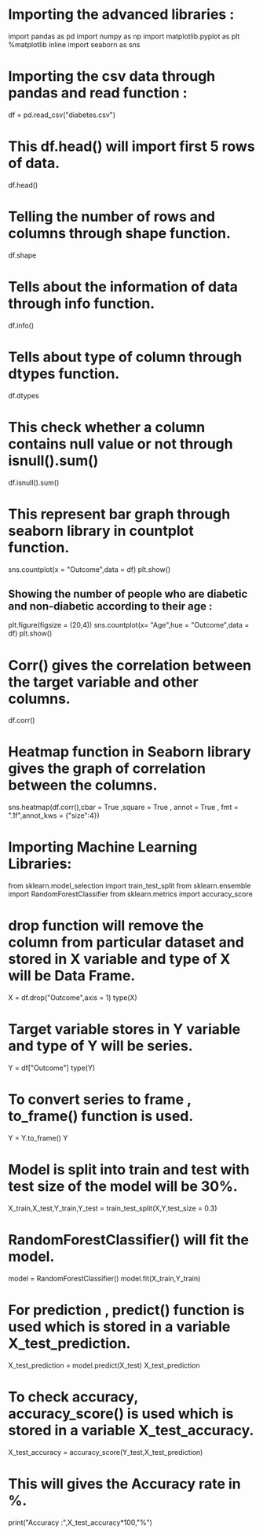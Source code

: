 # Importing the advanced libraries :
import pandas as pd
import numpy as np
import matplotlib.pyplot as plt
%matplotlib inline
import seaborn as sns
# Importing the csv data through pandas and read function :
df = pd.read_csv("diabetes.csv")
# This df.head() will import first 5 rows of data.
df.head()
# Telling the number of rows and columns through shape function.
df.shape
# Tells about the information of data through info function.
df.info()
# Tells about type of column through dtypes function.
df.dtypes
# This check whether a column contains null value or not through isnull().sum()
df.isnull().sum()
# This represent bar graph through seaborn library in countplot function.
sns.countplot(x = "Outcome",data = df)
plt.show()
## Showing the number of people who are diabetic and non-diabetic according to their age :
plt.figure(figsize = (20,4))
sns.countplot(x= "Age",hue = "Outcome",data = df)
plt.show()
# Corr() gives the correlation between the target variable and other columns.
df.corr()
# Heatmap function in Seaborn library  gives the graph of correlation between the columns.
sns.heatmap(df.corr(),cbar = True ,square = True , annot = True , fmt = ".1f",annot_kws = {"size":4})
# Importing Machine Learning Libraries:
from sklearn.model_selection import train_test_split
from sklearn.ensemble import RandomForestClassifier
from sklearn.metrics import accuracy_score
# drop function will remove the column from particular dataset and stored in X  variable and type of X will be Data Frame.
X = df.drop("Outcome",axis = 1)
type(X)
# Target variable stores in Y variable and type of Y will be series.
Y = df["Outcome"]
type(Y)
# To convert series to frame , to_frame() function is used.
Y = Y.to_frame()
Y
# Model is split into train and test with test size of the model will be 30%.
X_train,X_test,Y_train,Y_test = train_test_split(X,Y,test_size = 0.3)
# RandomForestClassifier() will fit the model.
model = RandomForestClassifier()
model.fit(X_train,Y_train)
# For prediction , predict() function is used which is stored in a variable X_test_prediction.
X_test_prediction = model.predict(X_test)
X_test_prediction
# To check accuracy, accuracy_score() is used which is stored in a variable X_test_accuracy.
X_test_accuracy = accuracy_score(Y_test,X_test_prediction)
# This will gives the Accuracy rate in %.
print("Accuracy :",X_test_accuracy*100,"%")
